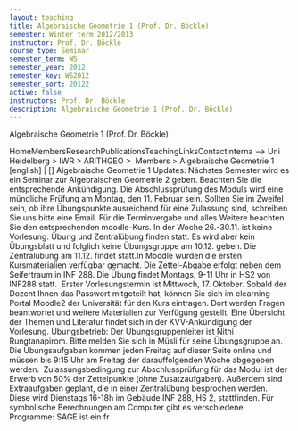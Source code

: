 ```yaml
---
layout: teaching
title: Algebraische Geometrie 1 (Prof. Dr. Böckle)
semester: Winter term 2012/2013
instructor: Prof. Dr. Böckle
course_type: Seminar
semester_term: WS
semester_year: 2012
semester_key: WS2012
semester_sort: 20122
active: false
instructors: Prof. Dr. Böckle
description: Algebraische Geometrie 1 (Prof. Dr. Böckle)
---
```


Algebraische Geometrie 1 (Prof. Dr. Böckle)

HomeMembersResearchPublicationsTeachingLinksContactInterna --> Uni Heidelberg > IWR > ARITHGEO > &nbsp;Members >&nbsp;Algebraische Geometrie 1 [english]&nbsp;|&nbsp;[] Algebraische Geometrie 1 Updates: Nächstes Semester wird es ein Seminar zur Algebraischen Geometrie 2 geben. Beachten Sie die entsprechende Ankündigung. Die Abschlussprüfung des Moduls wird eine mündliche Prüfung am Montag, den 11. Februar sein. Sollten Sie im Zweifel sein, ob ihre Übungspunkte ausreichend für eine Zulassung sind, schreiben Sie uns bitte eine Email. Für die Terminvergabe und alles Weitere beachten Sie den entsprechenden moodle-Kurs. In der Woche 26.-30.11. ist keine Vorlesung. Übung und Zentralübung finden statt. Es wird aber kein Übungsblatt und folglich keine Übungsgruppe am 10.12. geben. Die Zentralübung am 11.12. findet statt.In Moodle wurden die ersten Kursmaterialien verfügbar gemacht. Die Zettel-Abgabe erfolgt neben dem Seifertraum in INF 288. Die Übung findet Montags, 9-11 Uhr in HS2 von INF288 statt. &nbsp;Erster Vorlesungstermin ist Mittwoch, 17. Oktober. Sobald der Dozent Ihnen das Passwort mitgeteilt hat, können Sie sich im elearning-Portal Moodle2 der Universität für den Kurs eintragen. Dort werden Fragen beantwortet und weitere Materialien zur Verfügung gestellt. Eine Übersicht der Themen und Literatur findet sich in der KVV-Ankündigung der Vorlesung. Übungsbetrieb: Der Übungsgruppenleiter ist Nithi Rungtanapirom. Bitte melden Sie sich in Müsli für seine Übungsgruppe an. Die Übungsaufgaben kommen jeden Freitag auf dieser Seite online und müssen bis 9:15 Uhr am Freitag der darauffolgenden Woche abgegeben werden.&nbsp; Zulassungsbedingung zur Abschlussprüfung für das Modul ist der Erwerb von 50% der Zettelpunkte (ohne Zusatzaufgaben). Außerdem sind Extraaufgaben geplant, die in einer Zentralübung besprochen werden. Diese wird Dienstags 16-18h im Gebäude INF 288, HS 2, stattfinden. Für symbolische Berechnungen am Computer gibt es verschiedene Programme:&nbsp;SAGE ist ein fr

